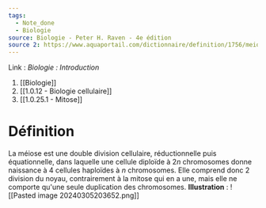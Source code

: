 ```yaml
---
tags:
  - Note_done
  - Biologie
source: Biologie - Peter H. Raven - 4e édition
source 2: https://www.aquaportail.com/dictionnaire/definition/1756/meiose
---
```


Link :
_Biologie : Introduction_
1. [[Biologie]]
2. [[1.0.12 - Biologie cellulaire]]
3. [[1.0.25.1 - Mitose]]

# Définition
La méiose est une double division cellulaire, réductionnelle puis équationnelle, dans laquelle une cellule diploïde à $2n$ chromosomes donne naissance à 4 cellules haploïdes à $n$ chromosomes. Elle comprend donc 2 division du noyau, contrairement à la mitose qui en a une, mais elle ne comporte qu'une seule duplication des chromosomes. 
**Illustration** : ![[Pasted image 20240305203652.png]]
